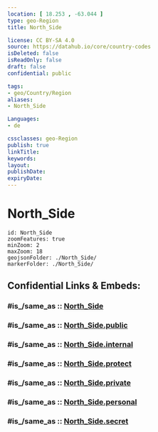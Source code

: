 ```yaml
---
location: [ 18.253 , -63.044 ] 
type: geo-Region
title: North_Side

license: CC BY-SA 4.0
source: https://datahub.io/core/country-codes
isDeleted: false
isReadOnly: false
draft: false
confidential: public

tags:
- geo/Country/Region
aliases:
- North_Side

Languages:
- de

cssclasses: geo-Region
publish: true
linkTitle: 
keywords: 
layout: 
publishDate: 
expiryDate: 
---
```


# North_Side

```leaflet
id: North_Side
zoomFeatures: true 
minZoom: 2 
maxZoom: 18
geojsonFolder: ./North_Side/
markerFolder: ./North_Side/
```


## Confidential Links & Embeds: 

### #is_/same_as :: [North_Side](/_Standards/Earth/Continent/America~Caribbean/Anguilla/Counties~Anguilla/North_Side.md) 

### #is_/same_as :: [North_Side.public](/_public/Earth/Continent/America~Caribbean/Anguilla/Counties~Anguilla/North_Side.public.md) 

### #is_/same_as :: [North_Side.internal](/_internal/Earth/Continent/America~Caribbean/Anguilla/Counties~Anguilla/North_Side.internal.md) 

### #is_/same_as :: [North_Side.protect](/_protect/Earth/Continent/America~Caribbean/Anguilla/Counties~Anguilla/North_Side.protect.md) 

### #is_/same_as :: [North_Side.private](/_private/Earth/Continent/America~Caribbean/Anguilla/Counties~Anguilla/North_Side.private.md) 

### #is_/same_as :: [North_Side.personal](/_personal/Earth/Continent/America~Caribbean/Anguilla/Counties~Anguilla/North_Side.personal.md) 

### #is_/same_as :: [North_Side.secret](/_secret/Earth/Continent/America~Caribbean/Anguilla/Counties~Anguilla/North_Side.secret.md)

